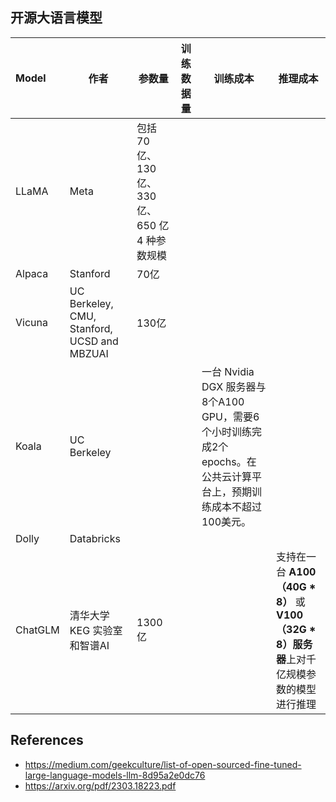 ## 开源大语言模型



| Model   | 作者                                        | 参数量                                          | 训练数据量 | 训练成本                                                     | 推理成本                                                     |
| :------ | ------------------------------------------- | ----------------------------------------------- | ---------- | ------------------------------------------------------------ | ------------------------------------------------------------ |
| LLaMA   | Meta                                        | 包括 70 亿、130 亿、330 亿、650 亿 4 种参数规模 |            |                                                              |                                                              |
| Alpaca  | Stanford                                    | 70亿                                            |            |                                                              |                                                              |
| Vicuna  | UC Berkeley, CMU, Stanford, UCSD and MBZUAI | 130亿                                           |            |                                                              |                                                              |
| Koala   | UC Berkeley                                 |                                                 |            | 一台 Nvidia DGX 服务器与8个A100 GPU，需要6个小时训练完成2个epochs。在公共云计算平台上，预期训练成本不超过100美元。 |                                                              |
| Dolly   | Databricks                                  |                                                 |            |                                                              |                                                              |
| ChatGLM | 清华大学KEG 实验室和智谱AI                  | 1300亿                                          |            |                                                              | 支持在一台 **A100（40G \* 8）** 或 **V100（32G \* 8）服务器**上对千亿规模参数的模型进行推理 |



## References

* https://medium.com/geekculture/list-of-open-sourced-fine-tuned-large-language-models-llm-8d95a2e0dc76
* https://arxiv.org/pdf/2303.18223.pdf